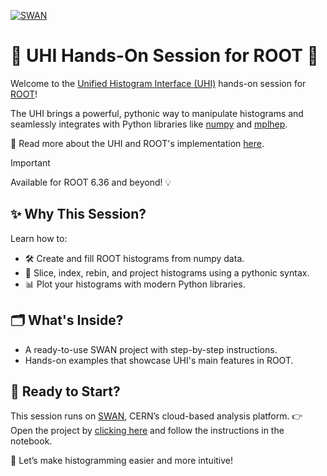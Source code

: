 [![SWAN](https://swan.web.cern.ch/sites/swan.web.cern.ch/files/pictures/open_in_swan.svg)](https://cern.ch/swanserver/cgi-bin/go?projurl=https://github.com/siliataider/UHI-for-ROOT.git)

# 🚀 UHI Hands-On Session for ROOT 🎯

Welcome to the [Unified Histogram Interface (UHI)](https://uhi.readthedocs.io/en/latest/) hands-on session for [ROOT](https://github.com/root-project/root)!

The UHI brings a powerful, pythonic way to manipulate histograms and seamlessly integrates with Python libraries like [numpy](https://numpy.org/) and [mplhep](https://mplhep.readthedocs.io/en/latest/).

🔗 Read more about the UHI and ROOT's implementation [here](https://root.cern.ch/doc/master/group__uhi__docs.html).

> [!IMPORTANT]  
> Available for ROOT 6.36 and beyond! 💡

## ✨ Why This Session?

Learn how to:
- 🛠 Create and fill ROOT histograms from numpy data.
- 🧩 Slice, index, rebin, and project histograms using a pythonic syntax.
- 📊 Plot your histograms with modern Python libraries.


## 🗂 What's Inside?
- A ready-to-use SWAN project with step-by-step instructions.
- Hands-on examples that showcase UHI's main features in ROOT.

## 🚦 Ready to Start?

This session runs on [SWAN](https://swan.web.cern.ch/swan/), CERN’s cloud-based analysis platform.
👉 Open the project by [clicking here](https://cern.ch/swanserver/cgi-bin/go?projurl=https://github.com/siliataider/UHI-for-ROOT.git) and follow the instructions in the notebook.

🌟 Let’s make histogramming easier and more intuitive!

